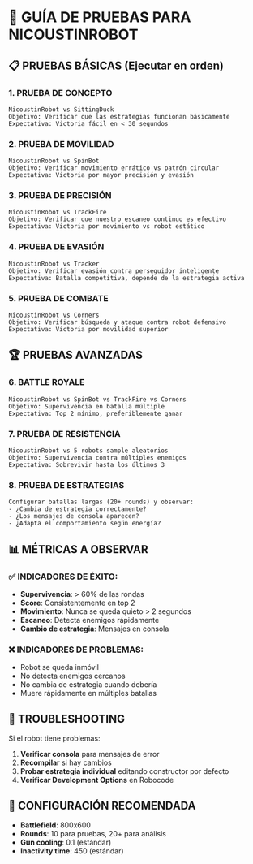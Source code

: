 # 🎯 GUÍA DE PRUEBAS PARA NICOUSTINROBOT

## 📋 PRUEBAS BÁSICAS (Ejecutar en orden)

### 1. **PRUEBA DE CONCEPTO** 
```
NicoustinRobot vs SittingDuck
Objetivo: Verificar que las estrategias funcionan básicamente
Expectativa: Victoria fácil en < 30 segundos
```

### 2. **PRUEBA DE MOVILIDAD**
```
NicoustinRobot vs SpinBot  
Objetivo: Verificar movimiento errático vs patrón circular
Expectativa: Victoria por mayor precisión y evasión
```

### 3. **PRUEBA DE PRECISIÓN**
```
NicoustinRobot vs TrackFire
Objetivo: Verificar que nuestro escaneo continuo es efectivo
Expectativa: Victoria por movimiento vs robot estático
```

### 4. **PRUEBA DE EVASIÓN**
```
NicoustinRobot vs Tracker
Objetivo: Verificar evasión contra perseguidor inteligente  
Expectativa: Batalla competitiva, depende de la estrategia activa
```

### 5. **PRUEBA DE COMBATE**
```
NicoustinRobot vs Corners
Objetivo: Verificar búsqueda y ataque contra robot defensivo
Expectativa: Victoria por movilidad superior
```

## 🏆 PRUEBAS AVANZADAS

### 6. **BATTLE ROYALE**
```
NicoustinRobot vs SpinBot vs TrackFire vs Corners
Objetivo: Supervivencia en batalla múltiple
Expectativa: Top 2 mínimo, preferiblemente ganar
```

### 7. **PRUEBA DE RESISTENCIA**
```
NicoustinRobot vs 5 robots sample aleatorios
Objetivo: Supervivencia contra múltiples enemigos
Expectativa: Sobrevivir hasta los últimos 3
```

### 8. **PRUEBA DE ESTRATEGIAS**
```
Configurar batallas largas (20+ rounds) y observar:
- ¿Cambia de estrategia correctamente?
- ¿Los mensajes de consola aparecen?
- ¿Adapta el comportamiento según energía?
```

## 📊 MÉTRICAS A OBSERVAR

### ✅ INDICADORES DE ÉXITO:
- **Supervivencia**: > 60% de las rondas
- **Score**: Consistentemente en top 2
- **Movimiento**: Nunca se queda quieto > 2 segundos
- **Escaneo**: Detecta enemigos rápidamente
- **Cambio de estrategia**: Mensajes en consola

### ❌ INDICADORES DE PROBLEMAS:
- Robot se queda inmóvil
- No detecta enemigos cercanos
- No cambia de estrategia cuando debería
- Muere rápidamente en múltiples batallas

## 🔧 TROUBLESHOOTING

Si el robot tiene problemas:

1. **Verificar consola** para mensajes de error
2. **Recompilar** si hay cambios
3. **Probar estrategia individual** editando constructor por defecto
4. **Verificar Development Options** en Robocode

## 🎯 CONFIGURACIÓN RECOMENDADA

- **Battlefield**: 800x600
- **Rounds**: 10 para pruebas, 20+ para análisis
- **Gun cooling**: 0.1 (estándar)
- **Inactivity time**: 450 (estándar)
